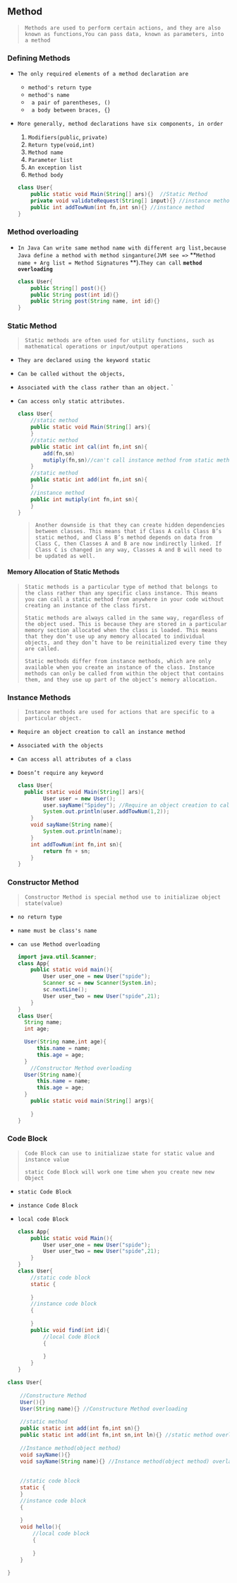 ## Method

>  `Methods are used to perform certain actions, and they are also known as functions,You can pass data, known as parameters, into a method`





### Defining Methods  

- `The only required elements of a method declaration are`

  -  `method's return type`
  -  `method's name`
  - ` a pair of parentheses, ()`
  -  ` a body between braces, {}`

- `More generally, method declarations have six components, in order`

  1. `Modifiers(public`, `private) `
  2. `Return type(void,int)`
  3. `Method name`
  4. `Parameter list` 
  5. `An exception list`
  6. `Method body`

  ```java
  class User{	
      public static void Main(String[] ars){}  //Static Method
      private void validateRequest(String[] input){} //instance method
      public int addTowNum(int fn,int sn){} //instance method
  }
  ```

  

  

### Method overloading

- `In Java Can write same method name with different arg list,because Java define a method with method singanture(JVM see =>`  **`Method name + Arg list = Method Signatures` **).`They can call` **`method overloading`**

  ```java
  class User{
      public String[] post(){}
      public String post(int id){}
      public String post(String name, int id){}
  }
  ```

  

  

### Static Method

> `Static methods are often used for utility functions, such as mathematical operations or input/output operations `

- `They are declared using the keyword static`

- `Can be called without the objects,`

- `Associated with the class rather than an object.` `

- `Can access only static attributes.`

  ```java
  class User{
      //static method
      public static void Main(String[] ars){
      }
      //static method
      public static int cal(int fn,int sn){
          add(fn,sn)
          mutiply(fn,sn)//can't call instance method from static method
      }
      //static method
      public static int add(int fn,int sn){
      }
      //instance method
      public int mutiply(int fn,int sn){
      }
  }
  ```
  
  > `Another downside is that they can create hidden dependencies between classes. This means that if Class A calls Class B’s static method, and Class B’s method depends on data from Class C, then Classes A and B are now indirectly linked. If Class C is changed in any way, Classes A and B will need to be updated as well. `



#### Memory Allocation of Static Methods

> `Static methods is a particular type of method that belongs to the class rather than any specific class instance. This means you can call a static method from anywhere in your code without creating an instance of the class first.`
>
> `Static methods are always called in the same way, regardless of the object used. This is because they are stored in a particular memory section allocated when the class is loaded. This means that they don’t use up any memory allocated to individual objects, and they don’t have to be reinitialized every time they are called. `
>
> `Static methods differ from instance methods, which are only available when you create an instance of the class. Instance methods can only be called from within the object that contains them, and they use up part of the object’s memory allocation. `





### Instance Methods

> `Instance methods are used for actions that are specific to a particular object.`

- `Require an object creation to call an instance method`

- `Associated with the objects`

- `Can access all attributes of a class`

- `Doesn’t require any keyword`

  ```java
  class User{
  	public static void Main(String[] ars){
          User user = new User();
          user.sayName("Spidey"); //Require an object creation to call an instance method
          System.out.println(user.addTowNum(1,2));
      }
      void sayName(String name){
          System.out.println(name);
      }
      int addTowNum(int fn,int sn){
          return fn + sn;
      }
  }
  ```

  



### Constructor Method

> `Constructor Method is special method use to initializae object state(value)  `

- `no return type `

- `name must be class's name`

- `can use Method overloading`

  ```java
  import java.util.Scanner;
  class App{
      public static void main(){
          User user_one = new User("spide");
          Scanner sc = new Scanner(System.in);
          sc.nextLine();
          User user_two = new User("spide",21);
      }
  }
  class User{
  	String name;
  	int age;
  
  	User(String name,int age){
  		this.name = name;
  		this.age = age;
  	}
      //Constructor Method overloading
  	User(String name){ 
  		this.name = name;
  		this.age = age;
  	}
      public static void main(String[] args){
          
      }
  }
  ```
  
  



 ### Code Block

> `Code Block can use to initializae state for static value and instance value ` 
>
> `static Code Block will work one time when you create new new Object`

- `static Code Block`

- `instance Code Block`

- `local code Block`

  ```java
  class App{
      public static void Main(){
          User user_one = new User("spide");
          User user_two = new User("spide",21);
      }
  }
  class User{
      //static code block
      static {
          
      }
      //instance code block
      {
          
      }
      public void find(int id){
          //local Code Block
          {
              
          }
      }
  }
  ```

  





```java
class User{
	
    //Constructure Method
    User(){}
    User(String name){} //Constructure Method overloading
    
    //static method
    public static int add(int fn,int sn){}
    public static int add(int fn,int sn,int ln){} //static method overlaod
    
    //Instance method(object method)
    void sayName(){}
    void sayName(String name){} //Instance method(object method) overlaoding
    
    
    //static code block
    static {
    }
    //instance code block
    {
        
    }
    void hello(){
    	//local code block    
        {
            
        }
    }
    
}
```







